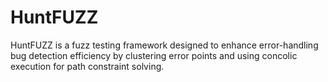 # HuntFUZZ

HuntFUZZ is a fuzz testing framework designed to enhance error-handling bug detection efficiency by clustering error points and using concolic execution for path constraint solving.
